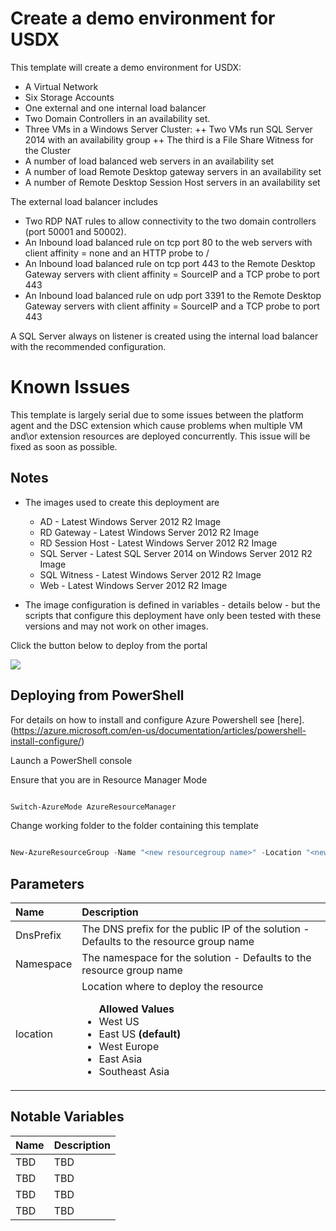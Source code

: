 # Create a demo environment for USDX

This template will create a demo environment for USDX:

+	A Virtual Network
+	Six Storage Accounts
+	One external and one internal load balancer
+	Two Domain Controllers in an availability set.
+	Three VMs in a Windows Server Cluster:
++ 	Two VMs run SQL Server 2014 with an availability group
++	The third is a File Share Witness for the Cluster
+	A number of load balanced web servers in an availability set
+	A number of load Remote Desktop gateway servers in an availability set
+	A number of Remote Desktop Session Host servers in an availability set

The external load balancer includes
+	Two RDP NAT rules to allow connectivity to the two domain controllers (port 50001 and 50002).
+	An Inbound load balanced rule on tcp port 80 to the web servers with client affinity = none and an HTTP probe to /
+	An Inbound load balanced rule on tcp port 443 to the Remote Desktop Gateway servers with client affinity = SourceIP and a TCP probe to port 443
+	An Inbound load balanced rule on udp port 3391 to the Remote Desktop Gateway servers with client affinity = SourceIP and a TCP probe to port 443

A SQL Server always on listener is created using the internal load balancer with the recommended configuration.

# Known Issues

This template is largely serial due to some issues between the platform agent and the DSC extension which cause problems when multiple VM and\or extension resources are deployed concurrently. 
This issue will be fixed as soon as possible.

## Notes

+ 	The images used to create this deployment are
	+ 	AD - Latest Windows Server 2012 R2 Image
	+ 	RD Gateway - Latest Windows Server 2012 R2 Image
	+ 	RD Session Host - Latest Windows Server 2012 R2 Image
	+ 	SQL Server - Latest SQL Server 2014 on Windows Server 2012 R2 Image
	+ 	SQL Witness - Latest Windows Server 2012 R2 Image
	+ 	Web - Latest Windows Server 2012 R2 Image

+ 	The image configuration is defined in variables - details below - but the scripts that configure this deployment have only been tested with these versions and may not work on other images.


Click the button below to deploy from the portal

<a href="https://portal.azure.com/#create/Microsoft.Template/uri/https%3A%2F%2Fraw.githubusercontent.com%2Fbrettwilms%2FUSDX-AIO-Demo%2Fmaster%2FAzureResourceGroup%2Fazuredeploy.json" target="_blank">
    <img src="http://azuredeploy.net/deploybutton.png"/>
</a>


## Deploying from PowerShell 

For details on how to install and configure Azure Powershell see [here].(https://azure.microsoft.com/en-us/documentation/articles/powershell-install-configure/)

Launch a PowerShell console

Ensure that you are in Resource Manager Mode

```PowerShell

Switch-AzureMode AzureResourceManager

```
Change working folder to the folder containing this template

```PowerShell

New-AzureResourceGroup -Name "<new resourcegroup name>" -Location "<new resourcegroup location>"  -TemplateParameterFile .\azuredeploy-parameters.json -TemplateFile .\azuredeploy.json

```

## Parameters

|Name|Description                                        |
|:----|:-------------------------------------------------|
|DnsPrefix|The DNS prefix for the public IP of the solution - Defaults to the resource group name|
|Namespace|The namespace for the solution - Defaults to the resource group name|
|location|Location where to deploy the resource <ul>**Allowed Values**<li>West US</li><li>East US **(default)**</li><li>West Europe</li><li>East Asia</li><li>Southeast Asia</li>|


## Notable Variables

|Name|Description|
|:---|:---------------------|
|TBD|TBD|
|TBD|TBD|
|TBD|TBD|
|TBD|TBD|



